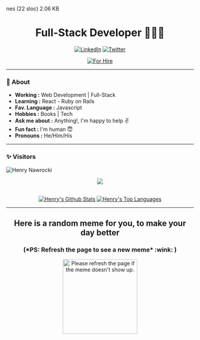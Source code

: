 nes (22 sloc)  2.06 KB
   
<h1 align="center">  Full-Stack Developer 👨🏻‍💻 </h1>


<p align="center"> 
<a href="https://www.linkedin.com/in/henry-nawrocki/"><img alt="LinkedIn" src="https://img.shields.io/badge/-Henry_Nawrocki-blue?style=flat-square&logo=Linkedin&logoColor=white&link=https://www.linkedin.com/in/henry-nawrocki/"></a>
<a href="https://twitter.com/hsztanski"><img alt="Twitter" src="https://img.shields.io/badge/-hsztanski-1ca0f1?style=flat-square&logo=twitter&logoColor=white&link=https://twitter.com/hsztanski"></a>
</p>
<p align="center"> <a href="#"><img alt="For Hire" src="https://img.shields.io/badge/-Love Challenges!-1ca0f1?style=for-the-badge&color=c1c1c1"></a> </p>

---
### 🤔 About
-  **Working :**  Web Development | Full-Stack
-  **Learning :** React - Ruby on Rails
-  **Fav. Language :** Javascript
-  **Hobbies :** Books | Tech
-  **Ask me about :** Anything!, I'm happy to help :v:
-  **Fun fact :** I'm human :innocent:
-  **Pronouns :** He/Him/His

---
### ✨ Visitors 

<p align="left"> <img src="https://komarev.com/ghpvc/?username=hsztan" alt="Henry Nawrocki" /> </p>

<p align="center">
<img src="https://i.imgur.com/YCw47Dm.gif">
 </p>
 <br/>
 <div align="center" width="280px" >
  <a href="https://github.com/hsztan/github-readme-stats"><img alt="Henry's Github Stats" src="https://github-readme-stats.vercel.app/api?username=hsztan&theme=dark&show_icons=true&hide_border=true&bg_color=0D1117" /></a>
  <a href="https://github.com/hsztan/github-readme-stats"><img alt="Henry's Top Languages" src="https://github-readme-stats.vercel.app/api/top-langs/?username=hsztan&langs_count=8&count_private=true&layout=compact&theme=react&hide_border=true&bg_color=0D1117&title_color=fff&text_color=9f9f9f"/></a>
 <br/>
</div>

---

<h2 align="center"> Here is a random meme for you, to make your day better </h2>
<h3 align="center">(*PS: Refresh the page to see a new meme* :wink: )</h3>

<p align="center">
<a href="https://github.com/techytushar/random-memer"><img src='https://random-memer.herokuapp.com/' title="Meme" alt="Please refresh the page if the meme doesn't show up." height="200"></a> <p>

